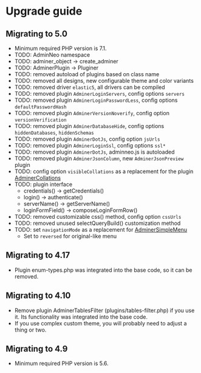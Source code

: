 Upgrade guide
=============

Migrating to 5.0
----------------

- Minimum required PHP version is 7.1.
- TODO: AdminNeo namespace
- TODO: adminer_object -> create_adminer
- TODO: AdminerPlugin -> Pluginer
- TODO: removed autoload of plugins based on class name
- TODO: removed all designs, new configurable theme and color variants
- TODO: removed driver `elastic5`, all drivers can be compiled
- TODO: removed plugin `AdminerLoginServers`, config options `servers`
- TODO: removed plugin `AdminerLoginPasswordLess`, config options `defaultPasswordHash`
- TODO: removed plugin `AdminerVersionNoverify`, config option `versionVerification`
- TODO: removed plugin `AdminerDatabaseHide`, config options `hiddenDatabases`, `hiddenSchemas`
- TODO: removed plugin `AdminerDotJs`, config option `jsUrls`
- TODO: removed plugin `AdminerLoginSsl`, config options `ssl*`
- TODO: removed plugin `AdminerDotJs`, adminneo.js is autoloaded
- TODO: removed plugin `AdminerJsonColumn`, new `AdminerJsonPreview` plugin
- TODO: config option `visibleCollations` as a replacement for the plugin [AdminerCollations](https://github.com/pematon/adminer-plugins#adminercollations)
- TODO: plugin interface
    - credentials() -> getCredentials()
    - login() -> authenticate()
    - serverName() -> getServerName()
    - loginFormField() -> composeLoginFormRow()
- TODO: removed customizable css() method, config option `cssUrls`
- TODO: removed unused selectQueryBuild() customization method
- TODO: set `navigationMode` as a replacement for [AdminerSimpleMenu](https://github.com/pematon/adminer-plugins?tab=readme-ov-file#adminersimplemenu)
    - Set to `reversed` for original-like menu

Migrating to 4.17
-----------------

- Plugin enum-types.php was integrated into the base code, so it can be removed.

Migrating to 4.10
-----------------

- Remove plugin AdminerTablesFilter (plugins/tables-filter.php) if you use it. Its functionality was integrated into the
  base code.
- If you use complex custom theme, you will probably need to adjust a thing or two.

Migrating to 4.9
----------------

- Minimum required PHP version is 5.6.
